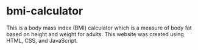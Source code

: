 # bmi-calculator

This is a body mass index (BMI) calculator which is a measure of body fat based on height and weight for adults. This website was created using HTML, CSS, and JavaScript. 
